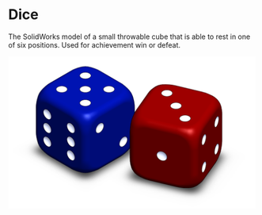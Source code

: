 # Dice
The SolidWorks model of a small throwable cube that is able to rest in one of six positions. Used for achievement win or defeat.
<div align="left">
	<img width="500" src="Cubes.PNG" alt="Awesome">
</div>
